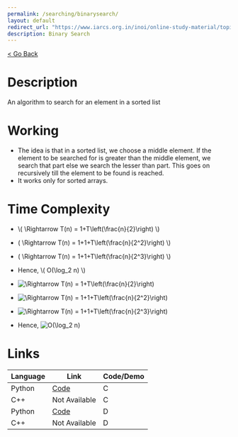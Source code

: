 ```yaml
---
permalink: /searching/binarysearch/
layout: default
redirect_url: "https://www.iarcs.org.in/inoi/online-study-material/topics/binarysearch.php"
description: Binary Search
---
```


[ < Go Back](../)

# Description
An algorithm to search for an element in a sorted list

# Working
 - The idea is that in a sorted list, we choose a middle element. If the element to be searched for is greater than the middle element, we search that part else we search the lesser than part. This goes on recursively till the element to be found is reached.
 - It works only for sorted arrays.

# Time Complexity
 - \\( \Rightarrow T(n) = 1+T\left(\frac{n}{2}\right) \\)
 - \( \Rightarrow T(n) = 1+1+T\left(\frac{n}{2^2}\right) \\)
 - \( \Rightarrow T(n) = 1+1+T\left(\frac{n}{2^3}\right) \\)
 - Hence, \\( O(\log_2 n) \\)


 - ![\Rightarrow T(n) = 1+T\left(\frac{n}{2}\right)](https://i.upmath.me/png/%5CRightarrow%20T(n)%20%3D%201%2BT%5Cleft(%5Cfrac%7Bn%7D%7B2%7D%5Cright))
 - ![\Rightarrow T(n) = 1+1+T\left(\frac{n}{2^2}\right)](https://i.upmath.me/png/%5CRightarrow%20T(n)%20%3D%201%2B1%2BT%5Cleft(%5Cfrac%7Bn%7D%7B2^2%7D%5Cright))
 - ![\Rightarrow T(n) = 1+1+T\left(\frac{n}{2^3}\right)](https://i.upmath.me/png/%5CRightarrow%20T(n)%20%3D%201%2B1%2B1%2BT%5Cleft(%5Cfrac%7Bn%7D%7B2^3%7D%5Cright))
 - Hence, ![O(\log_2 n)](https://i.upmath.me/png/O(\log_2%20n))

# Links

Language |  Link | Code/Demo 
---------|-------|-----------
Python | [Code](python/searching/binarysearch.py) | C 
C++ | Not Available | C 
Python | [Code](python/searching/binarysearch_demo.py) | D 
C++ | Not Available | D 
 <!--- [Interactive Demo](python/searching/binarysearch_demo.py) --->
 
<script src="https://polyfill.io/v3/polyfill.min.js?features=es6"></script>
<script id="MathJax-script" async src="https://cdn.jsdelivr.net/npm/mathjax@3/es5/tex-mml-chtml.js"></script>
